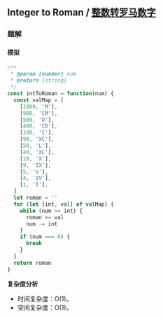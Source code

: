 ## Integer to Roman / [整数转罗马数字](https://leetcode-cn.com/problems/integer-to-roman/)

### 题解
#### 模拟
```js
/**
 * @param {number} num
 * @return {string}
 */
const intToRoman = function(num) {
  const valMap = [
    [1000, 'M'],
    [900, 'CM'],
    [500, 'D'],
    [400, 'CD'],
    [100, 'C'],
    [90, 'XC'],
    [50, 'L'],
    [40, 'XL'],
    [10, 'X'],
    [9, 'IX'],
    [5, 'V'],
    [4, 'IV'],
    [1, 'I'],
  ]
  let roman = ''
  for (let [int, val] of valMap) {
    while (num >= int) {
      roman += val
      num -= int
    }
    if (num === 0) {
      break
    }
  }
  return roman
}
```

**复杂度分析**
+ 时间复杂度：O(1)。
+ 空间复杂度：O(1)。